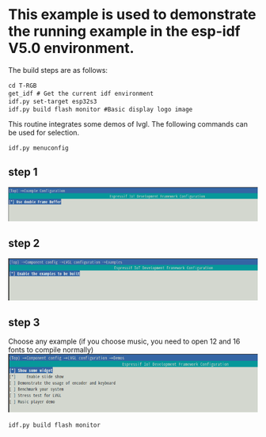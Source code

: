 # This example is used to demonstrate the running example in the esp-idf V5.0 environment.
The build steps are as follows:

```
cd T-RGB
get_idf # Get the current idf environment
idf.py set-target esp32s3 
idf.py build flash monitor #Basic display logo image

```

This routine integrates some demos of lvgl. The following commands can be used for selection.
```
idf.py menuconfig 
```

## step 1
![](img/step1.png)
## step 2
![](img/step2.png)
## step 3 
Choose any example (if you choose music, you need to open 12 and 16 fonts to compile normally)
![](img/step3.png)

```
idf.py build flash monitor 
```